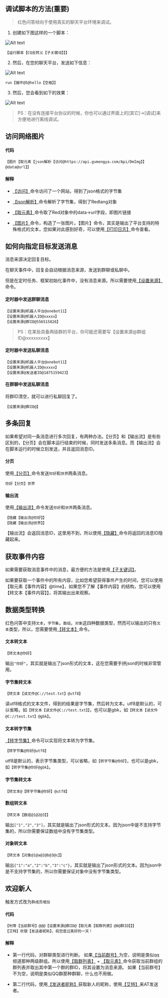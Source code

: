 ## 调试脚本的方法(重要)

> 红色问答倾向于使用真实的聊天平台环境来调试。

1. 创建如下图这样的一个脚本：

![Alt text](image.png)
```
【运行脚本【CQ反转义【子关键词】】】
```

2. 然后，在您的聊天平台，发送如下信息：

![Alt text](image-2.png)

```
run【循环@5@hello【空格】】
```

3. 然后，您会看到如下的效果：

![Alt text](image-1.png)

> PS：在没有连接平台协议的时候，你也可以通过界面上的[其它]->[调试]来方便地进行离线调试。

## 访问网络图片

#### 代码
```
【图片【取元素【json解析【访问@https://api.gumengya.com/Api/DmImg】】@data@url】】
```

#### 解释
* [【访问】](/detailref/?id=访问)命令访问了一个网站，得到了json格式的字节集

* [【json解析】](/detailref/?id=json解析)命令解析了字节集，得到了Redlang对象

* [【取元素】](/detailref/?id=取元素)命令取了Red对象中的data->url字段，即图片链接

* [【图片】](/detailref/?id=图片)命令，构造了一张图片。【图片】命令，其实是输出了平台支持的特殊格式的文本，您如果对此感到好奇，可以使用[【打印日志】](/detailref/?id=打印日志)命令查看。

## 如何向指定目标发送消息

消息来源决定回复目标。

在聊天事件中，回复会自动根据消息来源，发送到群聊或私聊中。

但是在定时任务、框架初始化事件中，没有消息来源。所以需要使用[【设置来源】](/detailref/?id=设置来源)命令。

#### 定时器中发送群聊消息

```
【设置来源@机器人平台@onebot11】
【设置来源@机器人ID@xxxxx】
【设置来源@群ID@556515826】
```

> PS：在某些具备两级群的平台，你可能还需要写【设置来源@群组ID@xxxxxxxxx】

#### 定时器中发送私聊消息

```
【设置来源@机器人平台@onebot11】
【设置来源@机器人ID@xxxxx】
【设置来源@发送者ID@1875159423】
```

#### 在群聊中发送私聊消息
将群ID清空，就可以进行私聊回复了。
```
【设置来源@群ID@】
```


## 多条回复

如果希望对同一条消息进行多次回复，有两种办法。【分页】和【输出流】是有些区别的，【分页】会在脚本运行结束的时候，同时发送多条消息。而【输出流】会在脚本运行的时候立刻发送，并且返回消息ID。

#### 分页
使用[【分页】](/detailref/?id=分页)命令发送`你好`和`世界`两条消息。

```
你好【分页】世界
```

#### 输出流
使用[【输出流】](/detailref/?id=输出流)命令发送`你好`和`世界`两条消息。

```
【隐藏【输出流@你好】】
【隐藏【输出流@世界】】
```
【输出流】会返回消息ID，这里用不到，所以使用[【隐藏】](/detailref/?id=隐藏)命令将返回的消息ID隐藏起来。

## 获取事件内容

如果需要获取消息事件中的消息，最方便的方法是使用[【子关键词】](/detailref/?id=子关键词)。

如果要获取一个事件中的所有内容，比如您希望获得事件产生的时间，您可以使用【取元素【事件内容】@time】，如果您不了解【事件内容】的结构，您可以使用【转文本【事件内容】】，将其输出出来观察。

## 数据类型转换

红色问答中支持`文本`，`字节集`，`数组`，`对象`这四种数据类型，然而可以输出的只有`文本`类型，所以，您需要使用[【转文本】](/detailref/?id=转文本)命令。

#### 文本转文本

```
【转文本@你好】
```
输出```"你好"```，其实就是输出了json形式的文本，这在您需要手拼json的时候非常管用。

#### 字节集转文本

```
【转文本【读文件@C://test.txt】@utf8】
```
读utf8格式的文本文件，得到的结果是字节集，然后转为文本。utf8是默认的，可以省略，如`【转文本【读文件@C://test.txt】】`，也可以是gbk，如`【转文本【读文件@C://test.txt】@gbk】`。

#### 文本转字节集
[【转字节集】](/detailref/?id=转字节集)命令可以实现将文本转为字节集。

```
【转字节集@你好@utf8】
```
utf8是默认的，表示字节集类型，可以省略，如`【转字节集@你好】`，也可以是gbk，如`【转字节集@你好@gbk】`。

#### 字节集转文本

```
【转文本@【转字节集@你好】@utf8】
```

#### 数组转文本

```
【转文本【数组@1@2@3】】
```
输出`["1","2","3"]`，其实就是输出了json形式的文本。因为json中是不支持字节集的，所以你需要保证数组中没有字节集类型。

#### 对象转文本

```
【转文本【对象@1@a@2@b@3@c】】
```
输出`{"1":"a","2":"b","3":"c"}`，其实就是输出了json形式的文本。因为json中是不支持字节集的，所以你需要保证对象中没有字节集类型。

## 欢迎新人

触发方式改为`群成员增加`

#### 代码

```
【判等【当前群号】@@@【设置来源@群ID@【取元素【取群列表】@0@群ID】】】
【艾特】欢银【发送者昵称】，祝您度过美好的一天！
```
#### 解释

* 第一行代码，对群聊类型进行判断。
    如果[【当前群号】](/detailref/?id=当前群号)为空，说明是类似qq频道那种两级群组。所以使用[【取群列表】](/detailref/?id=取群列表) + [【取元素】](/detailref/?id=取元素)命令获取当前群组的群列表并取出其中第一个群的群ID，将其设置为消息来源。
    如果【当前群号】不为空，说明是类似QQ群那种群聊，什么也不用做。

* 第二行代码，使用[【发送者昵称】](/detailref/?id=发送者昵称)获取新人的昵称，使用[【艾特】](/detailref/?id=艾特)来AT发送者。